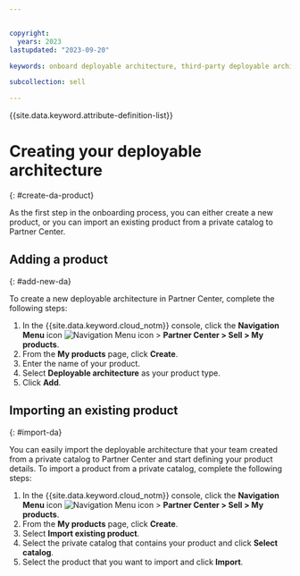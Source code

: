 ```yaml
---


copyright:
  years: 2023
lastupdated: "2023-09-20"

keywords: onboard deployable architecture, third-party deployable architecture, sell on IBM Cloud, add product, create deployable architecture, partner, sellers, partner center

subcollection: sell

---
```


{{site.data.keyword.attribute-definition-list}}

# Creating your deployable architecture
{: #create-da-product}

As the first step in the onboarding process, you can either create a new product, or you can import an existing product from a private catalog to Partner Center.

## Adding a product
{: #add-new-da}

To create a new deployable architecture in Partner Center, complete the following steps:

1. In the {{site.data.keyword.cloud_notm}} console, click the **Navigation Menu** icon ![Navigation Menu icon](../icons/icon_hamburger.svg "Menu") > **Partner Center > Sell > My products**.
1. From the **My products** page, click **Create**.
1. Enter the name of your product.
1. Select **Deployable architecture** as your product type.
1. Click **Add**.

## Importing an existing product
{: #import-da}

You can easily import the deployable architecture that your team created from a private catalog to Partner Center and start defining your product details. To import a product from a private catalog, complete the following steps:

1. In the {{site.data.keyword.cloud_notm}} console, click the **Navigation Menu** icon ![Navigation Menu icon](../icons/icon_hamburger.svg "Menu") > **Partner Center > Sell > My products**.
1. From the **My products** page, click **Create**.
1. Select **Import existing product**.
1. Select the private catalog that contains your product and click **Select catalog**.
1. Select the product that you want to import and click **Import**.

